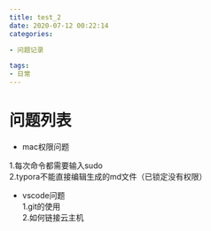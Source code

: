 ```yaml
---
title: test_2
date: 2020-07-12 00:22:14
categories: 

- 问题记录

tags:
- 日常
---
```

# 问题列表
* mac权限问题  

1.每次命令都需要输入sudo  
2.typora不能直接编辑生成的md文件（已锁定没有权限）
* vscode问题  
1.git的使用  
2.如何链接云主机